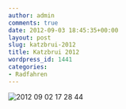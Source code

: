 ```yaml
---
author: admin
comments: true
date: 2012-09-03 18:45:35+00:00
layout: post
slug: katzbrui-2012
title: Katzbrui 2012
wordpress_id: 1441
categories:
- Radfahren
---
```


![2012 09 02 17 28 44](http://andydunkel.net/assets/uploads/2012/09/2012-09-02-17.28.44.jpg)




 
